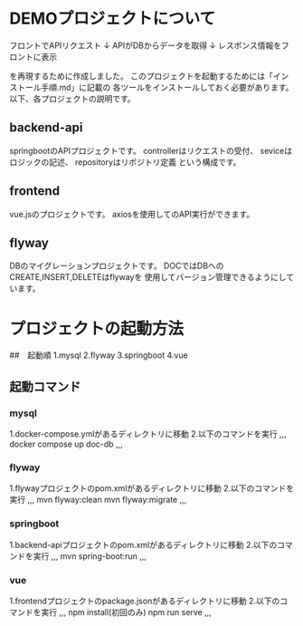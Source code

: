 # DEMOプロジェクトについて
フロントでAPIリクエスト
↓
APIがDBからデータを取得
↓
レスポンス情報をフロントに表示

を再現するために作成しました。
このプロジェクトを起動するためには「インストール手順.md」に記載の
各ツールをインストールしておく必要があります。
以下、各プロジェクトの説明です。

## backend-api
springbootのAPIプロジェクトです。
controllerはリクエストの受付、
seviceはロジックの記述、
repositoryはリポジトリ定義
という構成です。

## frontend
vue.jsのプロジェクトです。
axiosを使用してのAPI実行ができます。

## flyway
DBのマイグレーションプロジェクトです。
DOCではDBへのCREATE,INSERT,DELETEはflywayを
使用してバージョン管理できるようにしています。

# プロジェクトの起動方法
##　起動順
1.mysql
2.flyway
3.springboot
4.vue

## 起動コマンド
### mysql
1.docker-compose.ymlがあるディレクトリに移動
2.以下のコマンドを実行
,,,
docker compose up doc-db
,,,

### flyway
1.flywayプロジェクトのpom.xmlがあるディレクトリに移動
2.以下のコマンドを実行
,,,
mvn flyway:clean
mvn flyway:migrate
,,,

### springboot
1.backend-apiプロジェクトのpom.xmlがあるディレクトリに移動
2.以下のコマンドを実行
,,,
mvn spring-boot:run
,,,

### vue
1.frontendプロジェクトのpackage.jsonがあるディレクトリに移動
2.以下のコマンドを実行
,,,
npm install(初回のみ)
npm run serve
,,,
